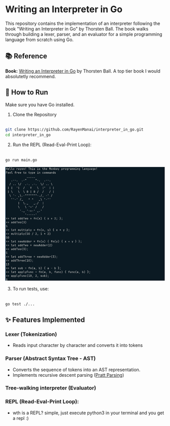# Writing an Interpreter in Go

This repository contains the implementation of an interpreter following the book "Writing an Interpreter in Go" by Thorsten Ball. 
The book walks through building a lexer, parser, and an evaluator for a simple programming language from scratch using Go.

## 📚 Reference
**Book:** [Writing an Interpreter in Go](https://interpreterbook.com/) by Thorsten Ball. 
A top tier book I would absolutetly recommend.

## 🚀 How to Run

Make sure you have Go installed.

1. Clone the Repository
```bash

git clone https://github.com/RayenManai/interpreter_in_go.git
cd interpreter_in_go

```
2. Run the REPL (Read-Eval-Print Loop):
```bash

go run main.go

```
<img src="./resources/repl.png">

3. To run tests, use:

```bash

go test ./...

```

## ✨ Features Implemented

### Lexer (Tokenization)
- Reads input character by character and converts it into tokens

### Parser (Abstract Syntax Tree - AST)
- Converts the sequence of tokens into an AST representation.
- Implements recursive descent parsing ([Pratt Parsing](https://journal.stuffwithstuff.com/2011/03/19/pratt-parsers-expression-parsing-made-easy/))

### Tree-walking interpreter (Evaluator)

### REPL (Read-Eval-Print Loop): 
- wth is a REPL? simple, just execute python3 in your terminal and you get a repl :)

